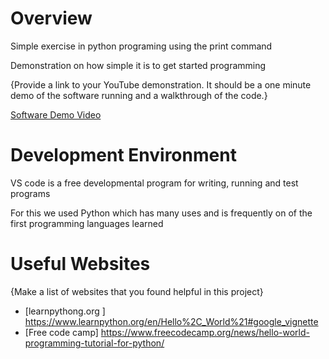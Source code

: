 # Overview

Simple exercise in python programing using the print command

Demonstration on how simple it is to get started programming

{Provide a link to your YouTube demonstration.  It should be a one minute demo of the software running and a walkthrough of the code.}

[Software Demo Video](http://youtube.link.goes.here)

# Development Environment

VS code is a free developmental program for writing, running and test programs

For this we used Python which has many uses and is frequently on of the first programming languages learned 

# Useful Websites

{Make a list of websites that you found helpful in this project}
* [learnpythong.org ] https://www.learnpython.org/en/Hello%2C_World%21#google_vignette
* [Free code camp] https://www.freecodecamp.org/news/hello-world-programming-tutorial-for-python/